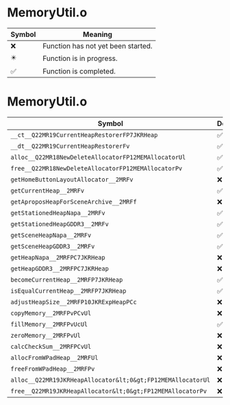# MemoryUtil.o
| Symbol | Meaning 
| ------------- | ------------- 
| :x: | Function has not yet been started. 
| :eight_pointed_black_star: | Function is in progress. 
| :white_check_mark: | Function is completed. 


# MemoryUtil.o
| Symbol | Decompiled? |
| ------------- | ------------- |
| `__ct__Q22MR19CurrentHeapRestorerFP7JKRHeap` | :white_check_mark: |
| `__dt__Q22MR19CurrentHeapRestorerFv` | :white_check_mark: |
| `alloc__Q22MR18NewDeleteAllocatorFP12MEMAllocatorUl` | :white_check_mark: |
| `free__Q22MR18NewDeleteAllocatorFP12MEMAllocatorPv` | :white_check_mark: |
| `getHomeButtonLayoutAllocator__2MRFv` | :x: |
| `getCurrentHeap__2MRFv` | :white_check_mark: |
| `getAproposHeapForSceneArchive__2MRFf` | :x: |
| `getStationedHeapNapa__2MRFv` | :white_check_mark: |
| `getStationedHeapGDDR3__2MRFv` | :white_check_mark: |
| `getSceneHeapNapa__2MRFv` | :white_check_mark: |
| `getSceneHeapGDDR3__2MRFv` | :white_check_mark: |
| `getHeapNapa__2MRFPC7JKRHeap` | :x: |
| `getHeapGDDR3__2MRFPC7JKRHeap` | :x: |
| `becomeCurrentHeap__2MRFP7JKRHeap` | :white_check_mark: |
| `isEqualCurrentHeap__2MRFP7JKRHeap` | :white_check_mark: |
| `adjustHeapSize__2MRFP10JKRExpHeapPCc` | :x: |
| `copyMemory__2MRFPvPCvUl` | :x: |
| `fillMemory__2MRFPvUcUl` | :white_check_mark: |
| `zeroMemory__2MRFPvUl` | :x: |
| `calcCheckSum__2MRFPCvUl` | :x: |
| `allocFromWPadHeap__2MRFUl` | :x: |
| `freeFromWPadHeap__2MRFPv` | :x: |
| `alloc__Q22MR19JKRHeapAllocator&lt;0&gt;FP12MEMAllocatorUl` | :x: |
| `free__Q22MR19JKRHeapAllocator&lt;0&gt;FP12MEMAllocatorPv` | :x: |
